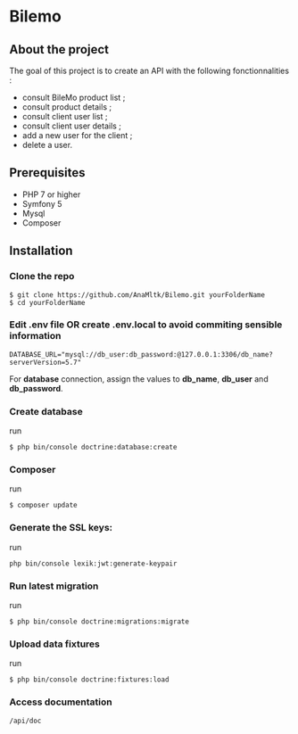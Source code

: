 # Bilemo


## About the project

The goal of this project is to create an API with the following fonctionnalities : 

- consult BileMo product list ;
- consult product details ;
- consult client user list ;
- consult client user details ;
- add a new user for the client ;
- delete a user.
 

## Prerequisites

 -  PHP 7 or higher
 -  Symfony 5
 -  Mysql
 -  Composer

## Installation

### Clone the repo

```
$ git clone https://github.com/AnaMltk/Bilemo.git yourFolderName
$ cd yourFolderName
```

### Edit .env file OR create .env.local to avoid commiting sensible information 
``` 
DATABASE_URL="mysql://db_user:db_password:@127.0.0.1:3306/db_name?serverVersion=5.7"
```
For **database** connection, assign the values to **db_name**, **db_user** and **db_password**.

### Create database
run
```
$ php bin/console doctrine:database:create
```
### Composer
run
```
$ composer update
```
### Generate the SSL keys: 
run
```
php bin/console lexik:jwt:generate-keypair

```
### Run latest migration
run
```
$ php bin/console doctrine:migrations:migrate

```
### Upload data fixtures
run
```
$ php bin/console doctrine:fixtures:load

```

### Access documentation 
```
/api/doc

```



